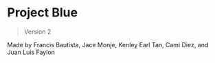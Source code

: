 # Project Blue
> Version 2

Made by Francis Bautista, Jace Monje, Kenley Earl Tan, Cami Diez, and Juan Luis Faylon
